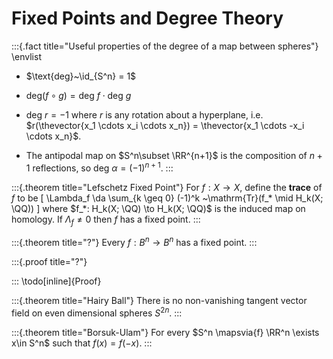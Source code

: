 # Fixed Points and Degree Theory

:::{.fact title="Useful properties of the degree of a map between spheres"}
\envlist

- $\text{deg}~\id_{S^n} = 1$

- $\text{deg} (f\circ g) = \text{deg}~f \cdot \text{deg}~g$

- $\text{deg}~r = -1$ where $r$ is any rotation about a hyperplane, i.e. $r(\thevector{x_1 \cdots x_i \cdots x_n}) = \thevector{x_1 \cdots -x_i \cdots x_n}$.

- The antipodal map on $S^n\subset \RR^{n+1}$ is the composition of $n+1$ reflections, so $\text{deg}~\alpha = (-1)^{n+1}$.
:::

:::{.theorem title="Lefschetz Fixed Point"}
For $f:X\to X$, define the **trace** of $f$ to be
\[
\Lambda_f \da \sum_{k \geq 0} (-1)^k ~\mathrm{Tr}(f_* \mid H_k(X; \QQ))
\]
where $f_*: H_k(X; \QQ) \to H_k(X; \QQ)$ is the induced map on homology.
If $\Lambda_f \neq 0$ then $f$ has a fixed point.
:::

:::{.theorem title="?"}
Every $f: B^n \to B^n$ has a fixed point.
:::

:::{.proof title="?"}

:::
\todo[inline]{Proof}

:::{.theorem title="Hairy Ball"}
There is no non-vanishing tangent vector field on even dimensional spheres $S^{2n}$.
:::

:::{.theorem title="Borsuk-Ulam"}
For every $S^n \mapsvia{f} \RR^n \exists x\in S^n$ such that $f(x) = f(-x)$.
:::
